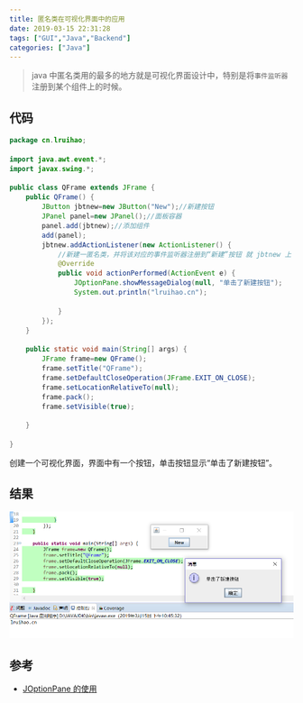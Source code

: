 ```yaml
---
title: 匿名类在可视化界面中的应用
date: 2019-03-15 22:31:28
tags: ["GUI","Java","Backend"]
categories: ["Java"]
---
```


> java 中匿名类用的最多的地方就是可视化界面设计中，特别是将`事件监听器`注册到某个组件上的时候。

<!--more-->
## 代码

```java
package cn.lruihao;

import java.awt.event.*;
import javax.swing.*;

public class QFrame extends JFrame {
	public QFrame() {
		JButton jbtnew=new JButton("New");//新建按钮
		JPanel panel=new JPanel();//面板容器
		panel.add(jbtnew);//添加组件
		add(panel);
		jbtnew.addActionListener(new ActionListener() {
			//新建一匿名类，并将该对应的事件监听器注册到“新建”按钮 就 jbtnew 上
			@Override
			public void actionPerformed(ActionEvent e) {
				JOptionPane.showMessageDialog(null, "单击了新建按钮");
				System.out.println("lruihao.cn");
				
			}
		});
	}
	
	public static void main(String[] args) {
		JFrame frame=new QFrame();
		frame.setTitle("QFrame");
		frame.setDefaultCloseOperation(JFrame.EXIT_ON_CLOSE);
		frame.setLocationRelativeTo(null);
		frame.pack();
		frame.setVisible(true);

	}

}
```
创建一个可视化界面，界面中有一个按钮，单击按钮显示“单击了新建按钮”。

## 结果
![](images/1.png)

## 参考
- [JOptionPane 的使用](https://www.cnblogs.com/fantasy01/p/3911488.html)
